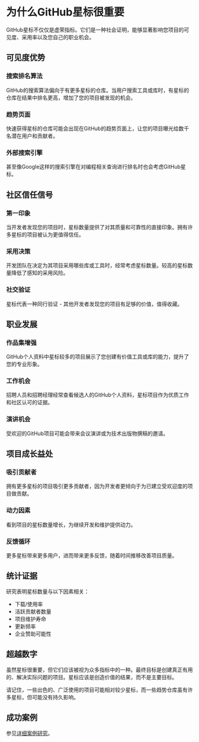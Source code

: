 # 为什么GitHub星标很重要

GitHub星标不仅仅是虚荣指标。它们是一种社会证明，能够显著影响您项目的可见度、采用率以及您自己的职业机会。

## 可见度优势

### 搜索排名算法
GitHub的搜索算法偏向于有更多星标的仓库。当用户搜索工具或库时，有星标的仓库在结果中排名更高，增加了您的项目被发现的机会。

### 趋势页面
快速获得星标的仓库可能会出现在GitHub的趋势页面上，让您的项目曝光给数千名潜在用户和贡献者。

### 外部搜索引擎
甚至像Google这样的搜索引擎在对编程相关查询进行排名时也会考虑GitHub星标。

## 社区信任信号

### 第一印象
当开发者发现您的项目时，星标数量提供了对其质量和可靠性的直接印象。拥有许多星标的项目被认为更值得信任。

### 采用决策
开发团队在决定为其项目采用哪些库或工具时，经常考虑星标数量。较高的星标数量降低了感知的采用风险。

### 社交验证
星标代表一种同行验证 - 其他开发者发现您的项目有足够的价值，值得收藏。

## 职业发展

### 作品集增强
GitHub个人资料中星标较多的项目展示了您创建有价值工具或库的能力，提升了您的专业形象。

### 工作机会
招聘人员和招聘经理经常查看候选人的GitHub个人资料，星标项目作为优质工作和社区认可的证据。

### 演讲机会
受欢迎的GitHub项目可能会带来会议演讲或为技术出版物撰稿的邀请。

## 项目成长益处

### 吸引贡献者
拥有更多星标的项目吸引更多贡献者，因为开发者更倾向于为已建立受欢迎度的项目做贡献。

### 动力因素
看到项目的星标数量增长，为继续开发和维护提供动力。

### 反馈循环
更多星标带来更多用户，进而带来更多反馈，随着时间推移改善项目质量。

## 统计证据

研究表明星标数量与以下因素相关：

- 下载/使用率
- 活跃贡献者数量
- 项目维护寿命
- 更新频率
- 企业赞助可能性

## 超越数字

虽然星标很重要，但它们应该被视为众多指标中的一种。最终目标是创建真正有用的、解决实际问题的项目。星标应该是创造价值的结果，而不是主要目标。

请记住，一些出色的、广泛使用的项目可能相对较少星标，而一些趋势仓库虽有许多星标，但可能没有持久影响。

## 成功案例

参见[详细案例研究](./case-studies.md)。 